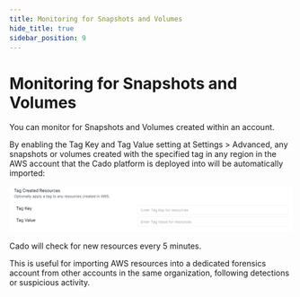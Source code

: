```yaml
---
title: Monitoring for Snapshots and Volumes
hide_title: true
sidebar_position: 9
---
```


# Monitoring for Snapshots and Volumes

You can monitor for Snapshots and Volumes created within an account.

By enabling the Tag Key and Tag Value setting at Settings > Advanced, any snapshots or volumes created with the specified tag in any region in the AWS account that the Cado platform is deployed into will be automatically imported:

![Monitoring](/img/tag_monitor.png)

Cado will check for new resources every 5 minutes.

This is useful for importing AWS resources into a dedicated forensics account from other accounts in the same organization, following detections or suspicious activity.
